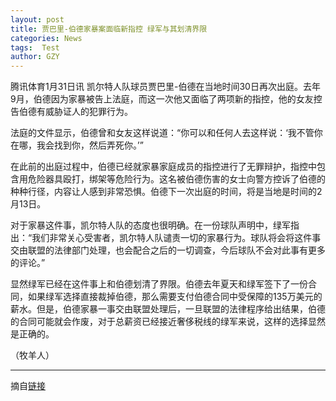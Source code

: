 ```yaml
---
layout: post
title: 贾巴里-伯德家暴案面临新指控 绿军与其划清界限
categories: News
tags:  Test
author: GZY
---
```


腾讯体育1月31日讯 凯尔特人队球员贾巴里-伯德在当地时间30日再次出庭。去年9月，伯德因为家暴被告上法庭，而这一次他又面临了两项新的指控，他的女友控告伯德有威胁证人的犯罪行为。

法庭的文件显示，伯德曾和女友这样说道：“你可以和任何人去这样说：‘我不管你在哪，我会找到你，然后弄死你。’”

在此前的出庭过程中，伯德已经就家暴家庭成员的指控进行了无罪辩护，指控中包含用危险器具殴打，绑架等危险行为。这名被伯德伤害的女士向警方控诉了伯德的种种行径，内容让人感到非常恐惧。伯德下一次出庭的时间，将是当地是时间的2月13日。

对于家暴这件事，凯尔特人队的态度也很明确。在一份球队声明中，绿军指出：“我们非常关心受害者，凯尔特人队谴责一切的家暴行为。球队将会将这件事交由联盟的法律部门处理，也会配合之后的一切调查，今后球队不会对此事有更多的评论。”

显然绿军已经在这件事上和伯德划清了界限。伯德去年夏天和绿军签下了一份合同，如果绿军选择直接裁掉伯德，那么需要支付伯德合同中受保障的135万美元的薪水。但是，伯德家暴一事交由联盟处理后，一旦联盟的法律程序给出结果，伯德的合同可能就会作废，对于总薪资已经接近奢侈税线的绿军来说，这样的选择显然是正确的。

（牧羊人）

*****

摘自[链接](http://new.qq.com/cmsn/20190131/20190131001843.html)